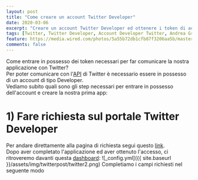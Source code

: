 ```yaml
---
layout: post
title: "Come creare un account Twitter Developer"
date: 2020-03-06
excerpt: "Creare un account Twitter Developer ed ottenere i token di accesso"
tags: [Twitter, Twitter Developer, Account Developer Twitter, Andrea Grisafi]
feature: https://media.wired.com/photos/5a55b72db1cfb87f3206aa5b/master/w_582,c_limit/Twitter-Hole-featured.jpg
comments: false
---
```

Come entrare in possesso dei token necessari per far comunicare la nostra applicazione con Twitter?  
Per poter comunicare con l'[API](https://en.wikipedia.org/wiki/Application_programming_interface) di Twitter è necessario essere in possesso di un account di tipo Developer.  
Vediamo subito quali sono gli step necessari per entrare in possesso dell'account e creare la nostra prima app:


# 1) Fare richiesta sul portale Twitter Developer
Per andare direttamente alla pagina di richiesta segui questo [link](https://developer.twitter.com/en/apply-for-access).  
Dopo aver completato l'applicazione ed aver ottenuto l'accesso, ci ritroveremo davanti questa [dashboard](https://developer.twitter.com/en/apps):
![_config.yml]({{ site.baseurl }}/assets/img/twitterpost/twitter2.png)
Completiamo i campi richiesti nel seguente modo  
  